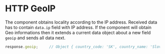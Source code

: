 # HTTP GeoIP

The component obtains locality according to the IP address. Received data has to contain `data.ip` field with IP address. If the component will obtain Geo informations then it extends a current data object about a new field `geoip` and sends all data next.

```javascript
response.geoip;     // Object { country_code: 'SK', country_name: 'Slovakia', city: '', region_code: '', region_name: '', zip_code: '', time_zone: '', latitude: 51.2993, longitude: 9.491 }
```